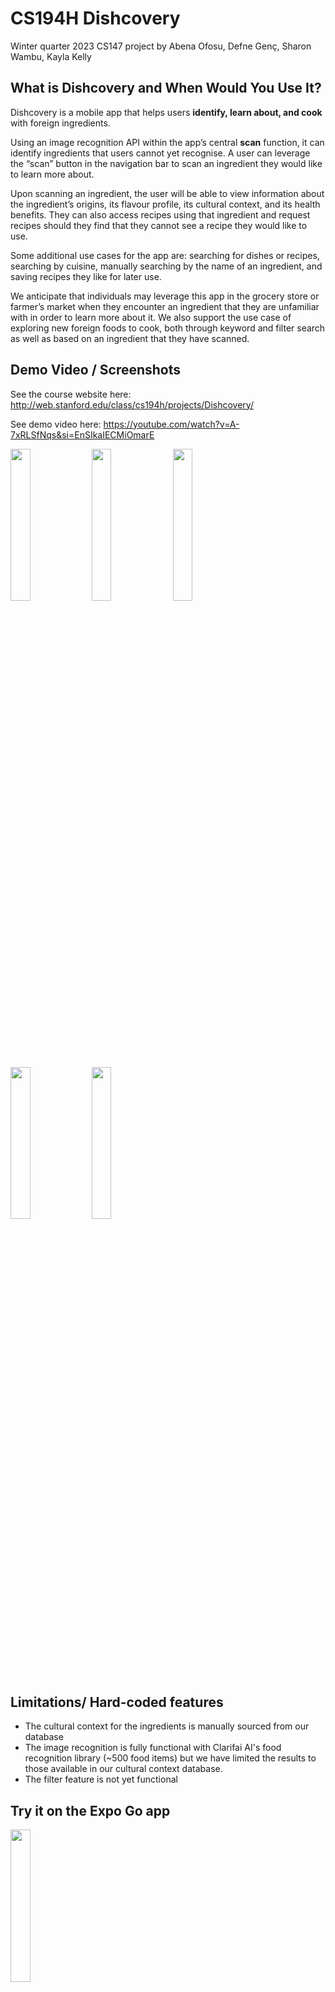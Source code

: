 # CS194H Dishcovery


Winter quarter 2023 CS147 project by Abena Ofosu, Defne Genç, Sharon Wambu, Kayla Kelly


## What is Dishcovery and When Would You Use It?

Dishcovery is a mobile app that helps users **identify, learn about, and cook** with foreign ingredients.

Using an image recognition API within the app’s central **scan** function, it can identify ingredients that users cannot yet recognise. A user can leverage the “scan” button in the navigation bar to scan an ingredient they would like to learn more about. 

Upon scanning an ingredient, the user will be able to view information about the ingredient’s origins, its flavour profile, its cultural context, and its health benefits. They can also access recipes using that ingredient and request recipes should they find that they cannot see a recipe they would like to use.

Some additional use cases for the app are: searching for dishes or recipes, searching by cuisine, manually searching by the name of an ingredient, and saving recipes they like for later use.

We anticipate that individuals may leverage this app in the grocery store or farmer’s market when they encounter an ingredient that they are unfamiliar with in order to learn more about it. We also support the use case of exploring new foreign foods to cook, both through keyword and filter search as well as based on an ingredient that they have scanned.

## Demo Video / Screenshots

See the course website here: http://web.stanford.edu/class/cs194h/projects/Dishcovery/

See demo video here: https://youtube.com/watch?v=A-7xRLSfNqs&si=EnSIkaIECMiOmarE


<img src="https://user-images.githubusercontent.com/105185472/226522179-77949ef5-30d7-420b-ba7b-2ca7f320fe65.png" width=25% height=25%> <img src="https://user-images.githubusercontent.com/105185472/226521998-25bfa44b-711f-4126-adaa-b6cba13524b7.png" width=25% height=25%>
<img src="https://user-images.githubusercontent.com/105185472/226522669-69e80325-db9e-475e-9c37-16e50dcde6d0.png" width=25% height=25%> 

<img src="https://user-images.githubusercontent.com/105185472/226522578-d6380563-dc64-4fe8-8fb3-fc98aa157bd6.png" width=25% height=25%>  <img src="https://user-images.githubusercontent.com/105185472/226524428-c4329117-5611-4de0-82e5-4f326731c914.png" width=25% height=25%>



## Limitations/ Hard-coded features
* The cultural context for the ingredients is manually sourced from our database
* The image recognition is fully functional with Clarifai AI's food recognition library (~500 food items) but we have limited the results to those available in our cultural context database. 
* The filter feature is not yet functional


## Try it on the Expo Go app

<img src="https://user-images.githubusercontent.com/91340575/206837958-316c8849-38a9-4499-8266-2d3b75fdd8b9.png" width=25% height=25%> 


